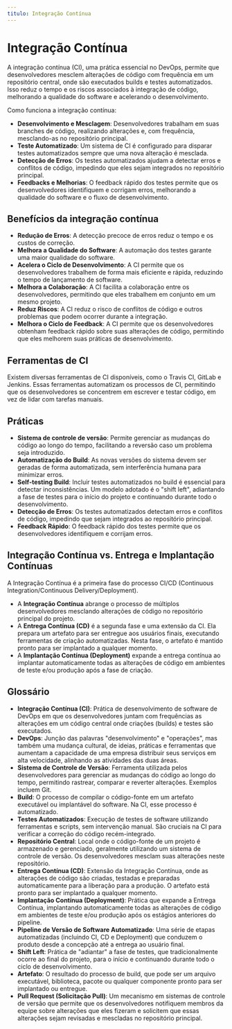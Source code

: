 ```yaml
---
titulo: Integração Contínua
---
```


# Integração Contínua

A integração contínua (CI), uma prática essencial no DevOps, permite que desenvolvedores mesclem alterações de código com frequência em um repositório central, onde são executados builds e testes automatizados. Isso reduz o tempo e os riscos associados à integração de código, melhorando a qualidade do software e acelerando o desenvolvimento.

Como funciona a integração contínua:

- **Desenvolvimento e Mesclagem**: Desenvolvedores trabalham em suas branches de código, realizando alterações e, com frequência, mesclando-as no repositório principal.
- **Teste Automatizado**: Um sistema de CI é configurado para disparar testes automatizados sempre que uma nova alteração é mesclada.
- **Detecção de Erros**: Os testes automatizados ajudam a detectar erros e conflitos de código, impedindo que eles sejam integrados no repositório principal.
- **Feedbacks e Melhorias**: O feedback rápido dos testes permite que os desenvolvedores identifiquem e corrigam erros, melhorando a qualidade do software e o fluxo de desenvolvimento.

## Benefícios da integração contínua

- **Redução de Erros**: A detecção precoce de erros reduz o tempo e os custos de correção.
- **Melhora a Qualidade do Software**: A automação dos testes garante uma maior qualidade do software.
- **Acelera o Ciclo de Desenvolvimento**: A CI permite que os desenvolvedores trabalhem de forma mais eficiente e rápida, reduzindo o tempo de lançamento de software.
- **Melhora a Colaboração**: A CI facilita a colaboração entre os desenvolvedores, permitindo que eles trabalhem em conjunto em um mesmo projeto.
- **Reduz Riscos**: A CI reduz o risco de conflitos de código e outros problemas que podem ocorrer durante a integração.
- **Melhora o Ciclo de Feedback**: A CI permite que os desenvolvedores obtenham feedback rápido sobre suas alterações de código, permitindo que eles melhorem suas práticas de desenvolvimento.

## Ferramentas de CI

Existem diversas ferramentas de CI disponíveis, como o Travis CI, GitLab e Jenkins. Essas ferramentas automatizam os processos de CI, permitindo que os desenvolvedores se concentrem em escrever e testar código, em vez de lidar com tarefas manuais.

## Práticas

- **Sistema de controle de versão**: Permite gerenciar as mudanças do código ao longo do tempo, facilitando a reversão caso um problema seja introduzido.
- **Automatização do Build**: As novas versões do sistema devem ser geradas de forma automatizada, sem interferência humana para minimizar erros.
- **Self-testing Build**: Incluir testes automatizados no build é essencial para detectar inconsistências. Um modelo adotado é o "shift left", adiantando a fase de testes para o início do projeto e continuando durante todo o desenvolvimento.
- **Detecção de Erros**: Os testes automatizados detectam erros e conflitos de código, impedindo que sejam integrados ao repositório principal.
- **Feedback Rápido**: O feedback rápido dos testes permite que os desenvolvedores identifiquem e corrijam erros.

## Integração Contínua vs. Entrega e Implantação Contínuas

A Integração Contínua é a primeira fase do processo CI/CD (Continuous Integration/Continuous Delivery/Deployment).

- A **Integração Contínua** abrange o processo de múltiplos desenvolvedores mesclando alterações de código no repositório principal do projeto.
- A **Entrega Contínua (CD)** é a segunda fase e uma extensão da CI. Ela prepara um artefato para ser entregue aos usuários finais, executando ferramentas de criação automatizadas. Nesta fase, o artefato é mantido pronto para ser implantado a qualquer momento.
- A **Implantação Contínua (Deployment)** expande a entrega contínua ao implantar automaticamente todas as alterações de código em ambientes de teste e/ou produção após a fase de criação.

## Glossário

- **Integração Contínua (CI)**: Prática de desenvolvimento de software de DevOps em que os desenvolvedores juntam com frequências as alterações em um código central onde criações (builds) e testes são executados.
- **DevOps**: Junção das palavras "desenvolvimento" e "operações", mas também uma mudança cultural, de ideias, práticas e ferramentas que aumentam a capacidade de uma empresa distribuir seus serviços em alta velocidade, alinhando as atividades das duas áreas.
- **Sistema de Controle de Versão**: Ferramenta utilizada pelos desenvolvedores para gerenciar as mudanças do código ao longo do tempo, permitindo rastrear, comparar e reverter alterações. Exemplos incluem Git.
- **Build**: O processo de compilar o código-fonte em um artefato executável ou implantável do software. Na CI, esse processo é automatizado.
- **Testes Automatizados**: Execução de testes de software utilizando ferramentas e scripts, sem intervenção manual. São cruciais na CI para verificar a correção do código recém-integrado.
- **Repositório Central**: Local onde o código-fonte de um projeto é armazenado e gerenciado, geralmente utilizando um sistema de controle de versão. Os desenvolvedores mesclam suas alterações neste repositório.
- **Entrega Contínua (CD)**: Extensão da Integração Contínua, onde as alterações de código são criadas, testadas e preparadas automaticamente para a liberação para a produção. O artefato está pronto para ser implantado a qualquer momento.
- **Implantação Contínua (Deployment)**: Prática que expande a Entrega Contínua, implantando automaticamente todas as alterações de código em ambientes de teste e/ou produção após os estágios anteriores do pipeline.
- **Pipeline de Versão de Software Automatizado**: Uma série de etapas automatizadas (incluindo CI, CD e Deployment) que conduzem o produto desde a concepção até a entrega ao usuário final.
- **Shift Left**: Prática de "adiantar" a fase de testes, que tradicionalmente ocorre ao final do projeto, para o início e continuando durante todo o ciclo de desenvolvimento.
- **Artefato**: O resultado do processo de build, que pode ser um arquivo executável, biblioteca, pacote ou qualquer componente pronto para ser implantado ou entregue.
- **Pull Request (Solicitação Pull)**: Um mecanismo em sistemas de controle de versão que permite que os desenvolvedores notifiquem membros da equipe sobre alterações que eles fizeram e solicitem que essas alterações sejam revisadas e mescladas no repositório principal.

